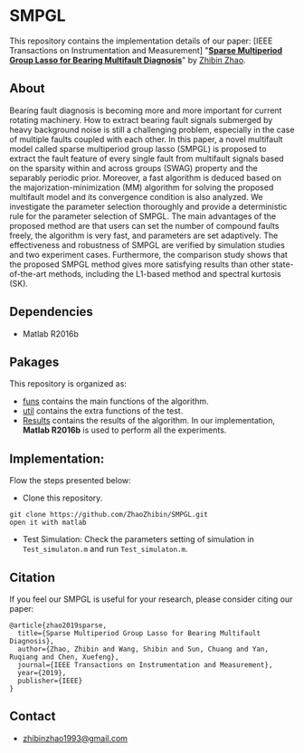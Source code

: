 # SMPGL


This repository contains the implementation details of our paper: [IEEE Transactions on Instrumentation and Measurement]
"[**Sparse Multiperiod Group Lasso for Bearing Multifault Diagnosis**](https://ieeexplore.ieee.org/abstract/document/8675767)" 
by [Zhibin Zhao](https://zhaozhibin.github.io/). 


## About
Bearing fault diagnosis is becoming more and more important for current rotating machinery. How to extract bearing fault signals submerged by heavy background noise is still a challenging problem, especially in the case of multiple faults coupled with each other. In this paper, a novel multifault model called sparse multiperiod group lasso (SMPGL) is proposed to extract the fault feature of every single fault from multifault signals based on the sparsity within and across groups (SWAG) property and the separably periodic prior. Moreover, a fast algorithm is deduced based on the majorization-minimization (MM) algorithm for solving the proposed multifault model and its convergence condition is also analyzed. We investigate the parameter selection thoroughly and provide a deterministic rule for the parameter selection of SMPGL. The main advantages of the proposed method are that users can set the number of compound faults freely, the algorithm is very fast, and parameters are set adaptively. The effectiveness and robustness of SMPGL are verified by simulation studies and two experiment cases. Furthermore, the comparison study shows that the proposed SMPGL method gives more satisfying results than other state-of-the-art methods, including the L1-based method and spectral kurtosis (SK).


## Dependencies
- Matlab R2016b


## Pakages

This repository is organized as:
- [funs](https://github.com/ZhaoZhibin/SMPGL/tree/master/funs) contains the main functions of the algorithm.
- [util](https://github.com/ZhaoZhibin/SMPGL/tree/master/util) contains the extra functions of the test.
- [Results](https://github.com/ZhaoZhibin/SMPGL/tree/master/Results) contains the results of the algorithm.
In our implementation, **Matlab R2016b** is used to perform all the experiments.

## Implementation:
Flow the steps presented below:
-  Clone this repository.
```
git clone https://github.com/ZhaoZhibin/SMPGL.git
open it with matlab
```
-  Test Simulation: Check the parameters setting of simulation in `Test_simulaton.m` and run `Test_simulaton.m`. 



## Citation
If you feel our SMPGL is useful for your research, please consider citing our paper: 

```
@article{zhao2019sparse,
  title={Sparse Multiperiod Group Lasso for Bearing Multifault Diagnosis},
  author={Zhao, Zhibin and Wang, Shibin and Sun, Chuang and Yan, Ruqiang and Chen, Xuefeng},
  journal={IEEE Transactions on Instrumentation and Measurement},
  year={2019},
  publisher={IEEE}
}
```
## Contact
- zhibinzhao1993@gmail.com
